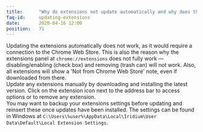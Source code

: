 ```yaml
---
title:		"Why do extensions not update automatically and why does the extension panel not fully work?"
faq-id:		updating-extensions
date:		2020-04-16 12:00
position:	71
---
```

Updating the extensions automatically does not work, as it would require a connection to the Chrome Web Store. 
This is also the reason why the extensions panel at ```chrome://extensions``` does not fully work — disabling/enabling (check box) and removing (trash can) will not work. 
Also, all extensions will show a 'Not from Chrome Web Store' note, even if downloaded from there.   
Update any extensions manually by downloading and installing the latest version. Click on the extension icon next to the address bar to access options or to remove any extension.     
You may want to backup your extensions settings before updating and reinsert these once updates have been installed. 
The settings can be found in Windows at ```C:\Users\%user%\AppData\Local\Iridium\User Data\Default\Local Extension Settings```.